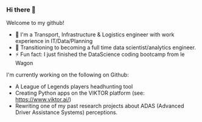 ### Hi there 👋

Welcome to my github!

- 🌱 I'm a Transport, Infrastructure & Logistics engineer with work experience in IT/Data/Planning 
- 🔭 Transitioning to becoming a full time data scientist/analytics engineer.
- ⚡ Fun fact: I just finished the DataScience coding bootcamp from le Wagon

I'm currently working on the following on Github: 
- A League of Legends players headhunting tool
- Creating Python apps on the VIKTOR platform (see: https://www.viktor.ai/)
- Rewriting one of my past research projects about ADAS (Advanced Driver Assistance Systems) perceptions.

